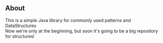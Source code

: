 ## About
This is a simple Java library for commonly used patterns and DataStructures<br>
Now we're only at the beginning, but soon it's going to be a big repository for structures!
